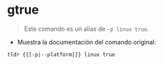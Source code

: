 # gtrue

> Este comando es un alias de `-p linux true`.

- Muestra la documentación del comando original:

`tldr {{[-p|--platform]}} linux true`
